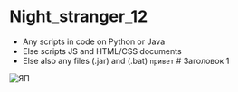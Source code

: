 # Night_stranger_12
+ Any scripts in code on Python or Java
+ Else scripts JS and HTML/CSS documents
+ Else also any files (.jar) and (.bat)
`привет` # Заголовок 1

![ЯП](https://cs11.pikabu.ru/post_img/2019/08/23/8/1566565364188481633.jpg)
